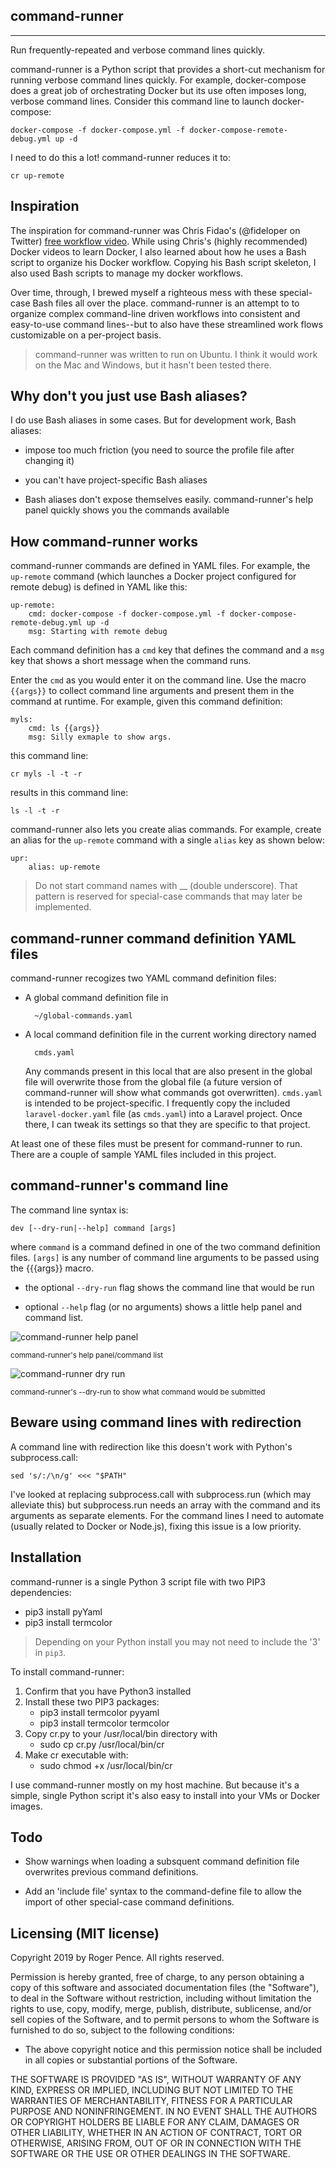 ## command-runner

---

Run frequently-repeated and verbose command lines quickly. 

command-runner is a Python script that provides a short-cut mechanism for running verbose command lines quickly. For example, docker-compose does a great job of orchestrating Docker but its use often imposes long, verbose command lines. Consider this command line to launch docker-compose:

    docker-compose -f docker-compose.yml -f docker-compose-remote-debug.yml up -d

I need to do this a lot! command-runner reduces it to:

    cr up-remote


## Inspiration     

The inspiration for command-runner was Chris Fidao's (@fideloper on Twitter) [free workflow video](https://serversforhackers.com/c/div-dev-workflow-intro). While using Chris's (highly recommended) Docker videos to learn Docker, I also learned about how he uses a Bash script to organize his Docker workflow. Copying his Bash script skeleton, I also used Bash scripts to manage my docker workflows.

Over time, through, I brewed myself a righteous mess with these special-case Bash files all over the place. command-runner is an attempt to to organize complex command-line driven workflows into consistent and easy-to-use command lines--but to also have these streamlined work flows customizable on a per-project basis.  

> command-runner was written to run on Ubuntu. I think it would work on the Mac and Windows, but it hasn't been tested there.     

## Why don't you just use Bash aliases?

I do use Bash aliases in some cases. But for development work, Bash aliases: 

* impose too much friction (you need to source the profile file after changing it) 

* you can't have project-specific Bash aliases

* Bash aliases don't expose themselves easily. command-runner's help panel quickly shows you the commands available 


## How command-runner works

command-runner commands are defined in YAML files. For example, the `up-remote` command (which launches a Docker project configured for remote debug) is defined in YAML like this: 

    up-remote:
        cmd: docker-compose -f docker-compose.yml -f docker-compose-remote-debug.yml up -d
        msg: Starting with remote debug

Each command definition has a `cmd` key that defines the command and a `msg` key that shows a short message when the command runs.        

Enter the `cmd` as you would enter it on the command line. Use the macro `{{args}}` to collect command line arguments and present them in the command at runtime. For example, given this command definition:

    myls: 
        cmd: ls {{args}}
        msg: Silly exmaple to show args. 
        
this command line:

    cr myls -l -t -r
    
results in this command line:

    ls -l -t -r    
    
command-runner also lets you create alias commands. For example, create an alias for the `up-remote` command with a single `alias` key as shown below:

    upr: 
        alias: up-remote 

> Do not start command names with __ (double underscore). That pattern is reserved for special-case commands that may later be implemented. 
        
## command-runner command definition YAML files        

command-runner recogizes two YAML command definition files: 

* A global command definition file in 
    
        ~/global-commands.yaml
    
* A local command definition file in the current working directory named
    
        cmds.yaml    

    Any commands present in this local that are also present in the global file will overwrite those from the global file (a future version of command-runner will show what commands got overwritten). `cmds.yaml` is intended to be project-specific. I frequently copy the included `laravel-docker.yaml` file (as `cmds.yaml`) into a Laravel project. Once there, I can tweak its settings so that they are specific to that project. 
    
At least one of these files must be present for command-runner to run. There are a couple of sample YAML files included in this project.      

## command-runner's command line

The command line syntax is:

    dev [--dry-run|--help] command [args]

where `command` is a command defined in one of the two command definition files. `[args]` is any number of command line arguments to be passed using the {{{args}} macro. 

* the optional `--dry-run` flag shows the command line that would be run

* optional `--help` flag (or no arguments) shows a little help panel and command list.

![command-runner help panel](https://rogerpence.com/storage/images/cr-help.2458714.65639.png?1)

<small>command-runner's help panel/command list</small>

![command-runner dry run](https://rogerpence.com/storage/images/cr-dry-run.2458714.65624.png?1)

<small>command-runner's --dry-run to show what command would be submitted</small>
    
## Beware using command lines with redirection

A command line with redirection like this doesn't work with Python's subprocess.call:

    sed 's/:/\n/g' <<< "$PATH"

I've looked at replacing subprocess.call with subprocess.run (which may alleviate this) but subprocess.run needs an array with the command and its arguments as separate elements. For the command lines I need to automate (usually related to Docker or Node.js), fixing this issue is a low priority.
        
## Installation

command-runner is a single Python 3 script file with two PIP3 dependencies:

* pip3 install pyYaml
* pip3 install termcolor

> Depending on your Python install you may not need to include the '3' in `pip3`.

To install command-runner:

1. Confirm that you have Python3 installed
1. Install these two PIP3 packages:
   - pip3 install termcolor pyyaml
   - pip3 install termcolor termcolor
1. Copy cr.py to your /usr/local/bin directory with 
   - sudo cp cr.py /usr/local/bin/cr 
1. Make cr executable with:
   - sudo chmod +x /usr/local/bin/cr

I use command-runner mostly on my host machine. But because it's a simple, single Python script it's also easy to install into your VMs or Docker images. 

## Todo

* Show warnings when loading a subsquent command definition file overwrites previous command definitions. 

* Add an 'include file' syntax to the command-define file to allow the import of other special-case command definitions. 

## Licensing (MIT license)

Copyright 2019 by Roger Pence. All rights reserved.

Permission is hereby granted, free of charge, to any person obtaining a copy of this software and associated documentation files (the "Software"), to deal in the Software without restriction, including without limitation the rights to use, copy, modify, merge, publish, distribute, sublicense, and/or sell copies of the Software, and to permit persons to whom the Software is furnished to do so, subject to the following conditions:

* The above copyright notice and this permission notice shall be included in all copies or substantial portions of the Software.

THE SOFTWARE IS PROVIDED "AS IS", WITHOUT WARRANTY OF ANY KIND, EXPRESS OR IMPLIED, INCLUDING BUT NOT LIMITED TO THE WARRANTIES OF MERCHANTABILITY, FITNESS FOR A PARTICULAR PURPOSE AND NONINFRINGEMENT. IN NO EVENT SHALL THE AUTHORS OR COPYRIGHT HOLDERS BE LIABLE FOR ANY CLAIM, DAMAGES OR OTHER LIABILITY, WHETHER IN AN ACTION OF CONTRACT, TORT OR OTHERWISE, ARISING FROM, OUT OF OR IN CONNECTION WITH THE SOFTWARE OR THE USE OR OTHER DEALINGS IN THE SOFTWARE.
